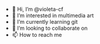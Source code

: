 - 👋 Hi, I’m @violeta-cf
- 👀 I’m interested in multimedia art
- 🌱 I’m currently learning git
- 💞️ I’m looking to collaborate on 
- 📫 How to reach me 

<!---
violeta-cf/violeta-cf is a ✨ special ✨ repository because its `README.md` (this file) appears on your GitHub profile.
You can click the Preview link to take a look at your changes.
--->
